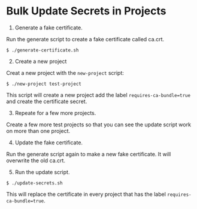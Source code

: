 # Bulk Update Secrets in Projects

1.  Generate a fake certificate.

Run the generate script to create a fake certificate called ca.crt.

```
$ ./generate-certificate.sh
```

2. Create a new project

Creat a new project with the `new-project` script:
```
$ ./new-project test-project
```

This script will create a new project add the label `requires-ca-bundle=true` and create the certificate secret.

3. Repeate for a few more projects.

Create a few more test projects so that you can see the update script work on more than one project.

4. Update the fake certificate.

Run the generate script again to make a new fake certificate.  It will overwrite the old ca.crt.

5. Run the update script.

```
$ ./update-secrets.sh
```

This will replace the certificate in every project that has the label `requires-ca-bundle=true`.

